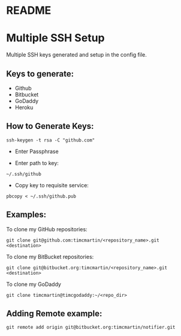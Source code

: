 # README #

Multiple SSH Setup
==================

Multiple SSH keys generated and setup in the config file.

## Keys to generate:

* Github
* Bitbucket
* GoDaddy
* Heroku

## How to Generate Keys:

`ssh-keygen -t rsa -C "github.com"`

* Enter Passphrase

* Enter path to key:

`~/.ssh/github`

* Copy key to requisite service:

`pbcopy < ~/.ssh/github.pub`

## Examples:

To clone my GitHub repositories:

`git clone git@github.com:timcmartin/<repository_name>.git <destination>`

To clone my BitBucket repositories:

`git clone git@bitbucket.org:timcmartin/<repository_name>.git <destination>`

To clone my GoDaddy

`git clone timcmartin@timcgodaddy:~/<repo_dir>`

## Adding Remote example:

`git remote add origin git@bitbucket.org:timcmartin/notifier.git`
